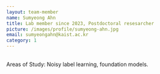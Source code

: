 ```yaml
---
layout: team-member
name: Sumyeong Ahn
title: Lab member since 2023, Postdoctoral resesarcher
picture: /images/profile/sumyeong-ahn.jpg
email: sumyeongahn@kaist.ac.kr
category: 1
---
```


<br/>
Areas of Study: Noisy label learning, foundation models.